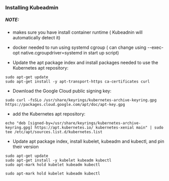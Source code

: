 ### Installing Kubeadmin 
##### NOTE:
- makes sure you have install container runtime ( Kubeadnin will automatically detect it)
- docker needed to run using systemd cgroup ( can change using --exec-opt native.cgroupdriver=systemd in start up script)


- Update the apt package index and install packages needed to use the Kubernetes apt repository:
```
sudo apt-get update
sudo apt-get install -y apt-transport-https ca-certificates curl
```
- Download the Google Cloud public signing key:
```
sudo curl -fsSLo /usr/share/keyrings/kubernetes-archive-keyring.gpg https://packages.cloud.google.com/apt/doc/apt-key.gpg
```
- add the Kubernetes apt repository:
```
echo "deb [signed-by=/usr/share/keyrings/kubernetes-archive-keyring.gpg] https://apt.kubernetes.io/ kubernetes-xenial main" | sudo tee /etc/apt/sources.list.d/kubernetes.list
```
- Update apt package index, install kubelet, kubeadm and kubectl, and pin their version
```
sudo apt-get update
sudo apt-get install -y kubelet kubeadm kubectl
sudo apt-mark hold kubelet kubeadm kubectl

```


`
sudo apt-mark hold kubelet kubeadm kubectl
`


